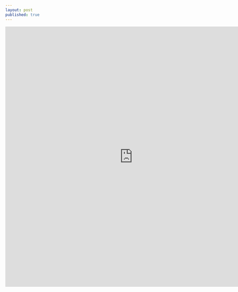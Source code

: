 ```yaml
---
layout: post
published: true
---
```

<embed src="http://files.qdi5.com/13%EF%BC%9A%E5%9F%BA%E9%87%91%E5%AE%9A%E6%8A%95%E5%A6%82%E4%BD%95%E6%89%93%E8%B4%A5%E5%B8%82%E5%9C%BA%E6%B3%A2%E5%8A%A8%EF%BC%9F.pdf" width="800" height="820" 
 type="application/pdf">